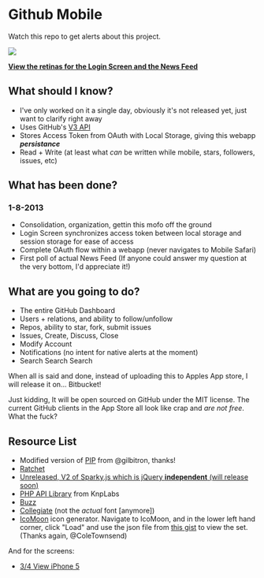 Github Mobile
=============

Watch this repo to get alerts about this project.

<img src="https://forrst-production.s3.amazonaws.com/multiposts/images/27641/multi.jpg">

<b><u>View the retinas for the <a href="http://i.imgur.com/fqvBh.png">Login Screen</a> and the <a href="http://i.imgur.com/inVkZ.png">News Feed</a></u></b>

## What should I know?
* I've only worked on it a single day, obviously it's not released yet, just want to clarify right away
* Uses GitHub's <a href="http://developer.github.com/v3/" target="_blank">V3 API</a>
* Stores Access Token from OAuth with Local Storage, giving this webapp ***persistance***
* Read + Write (at least what *can* be written while mobile, stars, followers, issues, etc) 

## What has been done?
### 1-8-2013
* Consolidation, organization, gettin this mofo off the ground
* Login Screen synchronizes access token between local storage and session storage for ease of access
* Complete OAuth flow within a webapp (never navigates to Mobile Safari)
* First poll of actual News Feed (If anyone could answer my question at the very bottom, I'd appreciate it!)

## What are you going to do?

* The entire GitHub Dashboard
* Users + relations, and ability to follow/unfollow
* Repos, ability to star, fork, submit issues
* Issues, Create, Discuss, Close
* Modify Account
* Notifications (no intent for native alerts at the moment)
* Search Search Search

When all is said and done, instead of uploading this to Apples App store, I will release it on... Bitbucket! 

Just kidding, It will be open sourced on GitHub under the MIT license. The current GitHub clients in the App Store all look like crap and *are not free*. What the fuck?

## Resource List
* Modified version of <a href="https://github.com/gilbitron/PIP" target="_blank">PIP</a> from @gilbitron, thanks!
* <a href="https://github.com/maker/ratchet" target="_blank">Ratchet</a>
* <a href="http://sparkyjs.com/" target="_blank">Unreleased, V2 of Sparky.js which is jQuery <b>independent</b> (will release soon)</a>
* <a href="https://github.com/KnpLabs/php-github-api" target="_blank">PHP API Library</a> from KnpLabs
* <a href="https://github.com/kriswallsmith/Buzz" target="_blank">Buzz</a>
* <a href="http://www.fontspace.com/k-type/collegiate">Collegiate</a> (not the *actual* font [anymore])
* <a href="http://icomoon.io/app/">IcoMoon</a> icon generator. Navigate to IcoMoon, and in the lower left hand corner, click "Load" and use the json file from <a href="https://gist.github.com/raw/4491033/70697995ec79491656a5c94ab71dffb4f03196ae/IcoMoon%20Session.json" target="_blank">this gist</a> to view the set. (Thanks again, @ColeTownsend)

And for the screens:

* <a href="http://www.pixeden.com/psd-mock-up-templates/3/4-view-iphone-5-psd-vector-mockup" target="_blank">3/4 View iPhone 5</a>
